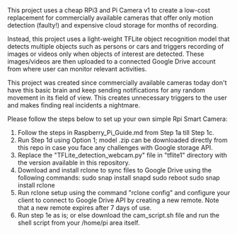 This project uses a cheap RPi3 and Pi Camera v1 to create a low-cost replacement for commercially available cameras that offer only motion detection (faulty!) and expensive cloud storage for months of recording.

Instead, this project uses a light-weight TFLite object recognition model that detects multiple objects such as persons or cars and triggers recording of images or videos only when objects of interest are detected. These images/videos are then uploaded to a connected Google Drive account from where user can monitor relevant activities.

This project was created since commercially available cameras today don't have this basic brain and keep sending notifications for any random movement in its field of view. This creates unnecessary triggers to the user and makes finding real incidents a nightmare.

Please follow the steps below to set up your own simple Rpi Smart Camera:

1. Follow the steps in Raspberry_Pi_Guide.md from Step 1a till Step 1c.
2. Run Step 1d using Option 1; model .zip can be downloaded directly from this repo in case you face any challenges with Google storage API.
3. Replace the "TFLite_detection_webcam.py" file in "tflite1" directory with the version available in this repository.
4. Download and install rclone to sync files to Google Drive using the following commands:
        sudo snap install snapd
        sudo reboot
        sudo snap install rclone
5. Run rclone setup using the command "rclone config" and configure your client to connect to Google Drive API by creating a new remote.
     Note that a new remote expires after 7 days of use.
6.  Run step 1e as is; or else download the cam_script.sh file and run the shell script from your /home/pi area itself.
